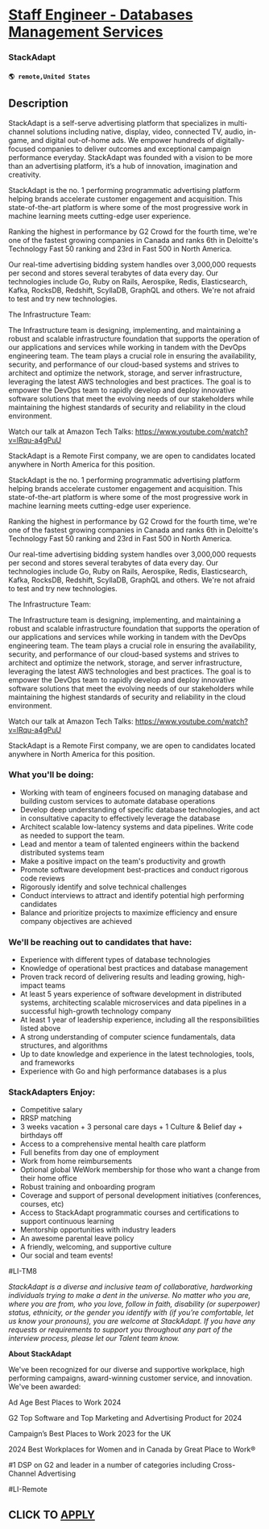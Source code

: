 # [Staff Engineer - Databases Management Services](https://www.remotewlb.com/apply/staff-engineer-databases-management-services)  
### StackAdapt  
#### `🌎 remote,United States`  

## Description

StackAdapt is a self-serve advertising platform that specializes in multi-channel solutions including native, display, video, connected TV, audio, in-game, and digital out-of-home ads. We empower hundreds of digitally-focused companies to deliver outcomes and exceptional campaign performance everyday. StackAdapt was founded with a vision to be more than an advertising platform, it’s a hub of innovation, imagination and creativity.

  

StackAdapt is the no. 1 performing programmatic advertising platform helping brands accelerate customer engagement and acquisition. This state-of-the-art platform is where some of the most progressive work in machine learning meets cutting-edge user experience.

  

Ranking the highest in performance by G2 Crowd for the fourth time, we're one of the fastest growing companies in Canada and ranks 6th in Deloitte's Technology Fast 50 ranking and 23rd in Fast 500 in North America.

  

Our real-time advertising bidding system handles over 3,000,000 requests per second and stores several terabytes of data every day. Our technologies include Go, Ruby on Rails, Aerospike, Redis, Elasticsearch, Kafka, RocksDB, Redshift, ScyllaDB, GraphQL and others. We're not afraid to test and try new technologies.

  

The Infrastructure Team:

The Infrastructure team is designing, implementing, and maintaining a robust and scalable infrastructure foundation that supports the operation of our applications and services while working in tandem with the DevOps engineering team. The team plays a crucial role in ensuring the availability, security, and performance of our cloud-based systems and strives to architect and optimize the network, storage, and server infrastructure, leveraging the latest AWS technologies and best practices. The goal is to empower the DevOps team to rapidly develop and deploy innovative software solutions that meet the evolving needs of our stakeholders while maintaining the highest standards of security and reliability in the cloud environment.

  

Watch our talk at Amazon Tech Talks: https://www.youtube.com/watch?v=lRqu-a4gPuU

  

StackAdapt is a Remote First company, we are open to candidates located anywhere in North America for this position.

  

StackAdapt is the no. 1 performing programmatic advertising platform helping brands accelerate customer engagement and acquisition. This state-of-the-art platform is where some of the most progressive work in machine learning meets cutting-edge user experience.

  

Ranking the highest in performance by G2 Crowd for the fourth time, we're one of the fastest growing companies in Canada and ranks 6th in Deloitte's Technology Fast 50 ranking and 23rd in Fast 500 in North America.

  

Our real-time advertising bidding system handles over 3,000,000 requests per second and stores several terabytes of data every day. Our technologies include Go, Ruby on Rails, Aerospike, Redis, Elasticsearch, Kafka, RocksDB, Redshift, ScyllaDB, GraphQL and others. We're not afraid to test and try new technologies.

  

The Infrastructure Team:

The Infrastructure team is designing, implementing, and maintaining a robust and scalable infrastructure foundation that supports the operation of our applications and services while working in tandem with the DevOps engineering team. The team plays a crucial role in ensuring the availability, security, and performance of our cloud-based systems and strives to architect and optimize the network, storage, and server infrastructure, leveraging the latest AWS technologies and best practices. The goal is to empower the DevOps team to rapidly develop and deploy innovative software solutions that meet the evolving needs of our stakeholders while maintaining the highest standards of security and reliability in the cloud environment.

  

Watch our talk at Amazon Tech Talks: https://www.youtube.com/watch?v=lRqu-a4gPuU

  

StackAdapt is a Remote First company, we are open to candidates located anywhere in North America for this position.

  

### What you'll be doing:

* Working with team of engineers focused on managing database and building custom services to automate database operations
* Develop deep understanding of specific database technologies, and act in consultative capacity to effectively leverage the database
* Architect scalable low-latency systems and data pipelines. Write code as needed to support the team.
* Lead and mentor a team of talented engineers within the backend distributed systems team
* Make a positive impact on the team's productivity and growth
* Promote software development best-practices and conduct rigorous code reviews
* Rigorously identify and solve technical challenges
* Conduct interviews to attract and identify potential high performing candidates
* Balance and prioritize projects to maximize efficiency and ensure company objectives are achieved

  

### We'll be reaching out to candidates that have:

* Experience with different types of database technologies
* Knowledge of operational best practices and database management
* Proven track record of delivering results and leading growing, high-impact teams
* At least 5 years experience of software development in distributed systems, architecting scalable microservices and data pipelines in a successful high-growth technology company
* At least 1 year of leadership experience, including all the responsibilities listed above
* A strong understanding of computer science fundamentals, data structures, and algorithms
* Up to date knowledge and experience in the latest technologies, tools, and frameworks
* Experience with Go and high performance databases is a plus

  

### StackAdapters Enjoy:

* Competitive salary 
* RRSP matching
* 3 weeks vacation + 3 personal care days + 1 Culture & Belief day + birthdays off
* Access to a comprehensive mental health care platform
* Full benefits from day one of employment
* Work from home reimbursements
* Optional global WeWork membership for those who want a change from their home office
* Robust training and onboarding program
* Coverage and support of personal development initiatives (conferences, courses, etc)
* Access to StackAdapt programmatic courses and certifications to support continuous learning
* Mentorship opportunities with industry leaders
* An awesome parental leave policy
* A friendly, welcoming, and supportive culture
* Our social and team events!

  

#LI-TM8

  

 _StackAdapt is a diverse and inclusive team of collaborative, hardworking individuals trying to make a dent in the universe. No matter who you are, where you are from, who you love, follow in faith, disability (or superpower) status, ethnicity, or the gender you identify with (if you’re comfortable, let us know your pronouns), you are welcome at StackAdapt. If you have any requests or requirements to support you throughout any part of the interview process, please let our Talent team know._

  

 **About StackAdapt**

  

We've been recognized for our diverse and supportive workplace, high performing campaigns, award-winning customer service, and innovation. We've been awarded:

  

  

Ad Age Best Places to Work 2024

G2 Top Software and Top Marketing and Advertising Product for 2024

Campaign’s Best Places to Work 2023 for the UK

2024 Best Workplaces for Women and in Canada by Great Place to Work®

#1 DSP on G2 and leader in a number of categories including Cross-Channel Advertising

  

#LI-Remote

  
## CLICK TO [APPLY](https://www.remotewlb.com/apply/staff-engineer-databases-management-services)

